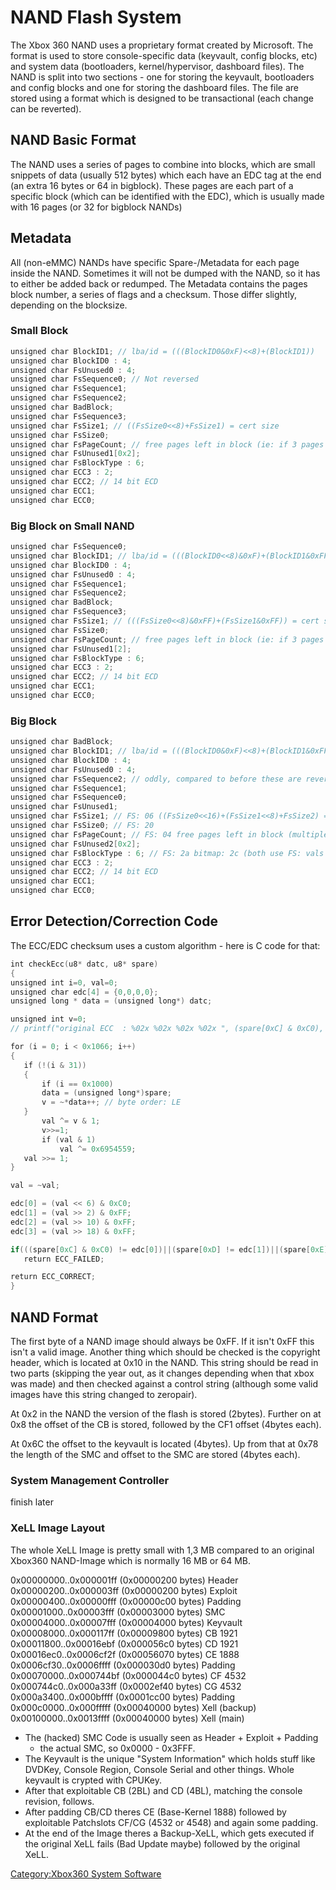 # NAND Flash System

The Xbox 360 NAND uses a proprietary format created by Microsoft. The
format is used to store console-specific data (keyvault, config blocks,
etc) and system data (bootloaders, kernel/hypervisor, dashboard files).
The NAND is split into two sections - one for storing the keyvault,
bootloaders and config blocks and one for storing the dashboard files.
The file are stored using a format which is designed to be transactional
(each change can be reverted).

## NAND Basic Format

The NAND uses a series of pages to combine into blocks, which are small
snippets of data (usually 512 bytes) which each have an EDC tag at the
end (an extra 16 bytes or 64 in bigblock). These pages are each part of
a specific block (which can be identified with the EDC), which is
usually made with 16 pages (or 32 for bigblock NANDs)

## Metadata

All (non-eMMC) NANDs have specific Spare-/Metadata for each page inside
the NAND. Sometimes it will not be dumped with the NAND, so it has to
either be added back or redumped. The Metadata contains the pages block
number, a series of flags and a checksum. Those differ slightly,
depending on the
blocksize.

### Small Block

```c
unsigned char BlockID1; // lba/id = (((BlockID0&0xF)<<8)+(BlockID1))
unsigned char BlockID0 : 4;
unsigned char FsUnused0 : 4;
unsigned char FsSequence0; // Not reversed
unsigned char FsSequence1;
unsigned char FsSequence2;
unsigned char BadBlock;
unsigned char FsSequence3;
unsigned char FsSize1; // ((FsSize0<<8)+FsSize1) = cert size
unsigned char FsSize0;
unsigned char FsPageCount; // free pages left in block (ie: if 3 pages are used by cert then this would be 29:0x1d)
unsigned char FsUnused1[0x2];
unsigned char FsBlockType : 6;
unsigned char ECC3 : 2;
unsigned char ECC2; // 14 bit ECD
unsigned char ECC1;
unsigned char ECC0;
```

### Big Block on Small NAND

```c
unsigned char FsSequence0;
unsigned char BlockID1; // lba/id = (((BlockID0<<8)&0xF)+(BlockID1&0xFF))
unsigned char BlockID0 : 4; 
unsigned char FsUnused0 : 4;
unsigned char FsSequence1;
unsigned char FsSequence2;
unsigned char BadBlock;
unsigned char FsSequence3;
unsigned char FsSize1; // (((FsSize0<<8)&0xFF)+(FsSize1&0xFF)) = cert size
unsigned char FsSize0;
unsigned char FsPageCount; // free pages left in block (ie: if 3 pages are used by cert then this would be 29:0x1d)
unsigned char FsUnused1[2];
unsigned char FsBlockType : 6;
unsigned char ECC3 : 2;
unsigned char ECC2; // 14 bit ECD
unsigned char ECC1;
unsigned char ECC0;
```

### Big Block

```c
unsigned char BadBlock;
unsigned char BlockID1; // lba/id = (((BlockID0&0xF)<<8)+(BlockID1&0xFF))
unsigned char BlockID0 : 4;
unsigned char FsUnused0 : 4;
unsigned char FsSequence2; // oddly, compared to before these are reversed...?
unsigned char FsSequence1;
unsigned char FsSequence0;
unsigned char FsUnused1;
unsigned char FsSize1; // FS: 06 ((FsSize0<<16)+(FsSize1<<8)+FsSize2) = cert size
unsigned char FsSize0; // FS: 20
unsigned char FsPageCount; // FS: 04 free pages left in block (multiples of 4 pages, ie if 3f then 3f*4 pages are free after)
unsigned char FsUnused2[0x2];
unsigned char FsBlockType : 6; // FS: 2a bitmap: 2c (both use FS: vals for size), mobiles
unsigned char ECC3 : 2;
unsigned char ECC2; // 14 bit ECD
unsigned char ECC1;
unsigned char ECC0;
```

## Error Detection/Correction Code

The ECC/EDC checksum uses a custom algorithm - here is C code for
that:

```cpp
int checkEcc(u8* datc, u8* spare)
{
unsigned int i=0, val=0;
unsigned char edc[4] = {0,0,0,0};
unsigned long * data = (unsigned long*) datc;

unsigned int v=0;
// printf("original ECC  : %02x %02x %02x %02x ", (spare[0xC] & 0xC0), spare[0xD],spare[0xE],spare[0xF]);

for (i = 0; i < 0x1066; i++)
{
   if (!(i & 31))
   {
       if (i == 0x1000)
       data = (unsigned long*)spare;
       v = ~*data++; // byte order: LE 
   }
       val ^= v & 1;
       v>>=1;
       if (val & 1)
           val ^= 0x6954559;
   val >>= 1;
}

val = ~val;

edc[0] = (val << 6) & 0xC0;
edc[1] = (val >> 2) & 0xFF;
edc[2] = (val >> 10) & 0xFF;
edc[3] = (val >> 18) & 0xFF;

if(((spare[0xC] & 0xC0) != edc[0])||(spare[0xD] != edc[1])||(spare[0xE] != edc[2])||(spare[0xF] != edc[3]))
   return ECC_FAILED;

return ECC_CORRECT;
}
```

## NAND Format

The first byte of a NAND image should always be 0xFF. If it isn't 0xFF
this isn't a valid image. Another thing which should be checked is the
copyright header, which is located at 0x10 in the NAND. This string
should be read in two parts (skipping the year out, as it changes
depending when that xbox was made) and then checked against a control
string (although some valid images have this string changed to
zeropair).

At 0x2 in the NAND the version of the flash is stored (2bytes). Further
on at 0x8 the offset of the CB is stored, followed by the CF1 offset
(4bytes each).

At 0x6C the offset to the keyvault is located (4bytes). Up from that at
0x78 the length of the SMC and offset to the SMC are stored (4bytes
each).

### System Management Controller

finish later

### XeLL Image Layout

The whole XeLL Image is pretty small with 1,3 MB compared to an original
Xbox360 NAND-Image which is normally 16 MB or 64 MB.

0x00000000..0x000001ff (0x00000200 bytes) Header
0x00000200..0x000003ff (0x00000200 bytes) Exploit
0x00000400..0x00000fff (0x00000c00 bytes) Padding
0x00001000..0x00003fff (0x00003000 bytes) SMC
0x00004000..0x00007fff (0x00004000 bytes) Keyvault
0x00008000..0x000117ff (0x00009800 bytes) CB 1921
0x00011800..0x00016ebf (0x000056c0 bytes) CD 1921
0x00016ec0..0x0006cf2f (0x00056070 bytes) CE 1888
0x0006cf30..0x0006ffff (0x000030d0 bytes) Padding
0x00070000..0x000744bf (0x000044c0 bytes) CF 4532
0x000744c0..0x000a33ff (0x0002ef40 bytes) CG 4532
0x000a3400..0x000bffff (0x0001cc00 bytes) Padding
0x000c0000..0x000fffff (0x00040000 bytes) Xell (backup)
0x00100000..0x0013ffff (0x00040000 bytes) Xell (main)

- The (hacked) SMC Code is usually seen as Header + Exploit + Padding
  + the actual SMC, so 0x0000 - 0x3FFF.
- The Keyvault is the unique "System Information" which holds stuff
  like DVDKey, Console Region, Console Serial and other things. Whole
  keyvault is crypted with CPUKey.
- After that exploitable CB (2BL) and CD (4BL), matching the console
  revision, follows.
- After padding CB/CD theres CE (Base-Kernel 1888) followed by
  exploitable Patchslots CF/CG (4532 or 4548) and again some padding.
- At the end of the Image theres a Backup-XeLL, which gets executed if
  the original XeLL fails (Bad Update maybe) followed by the original
  XeLL.

[Category:Xbox360 System Software](../Category_Xbox360_System_Software)